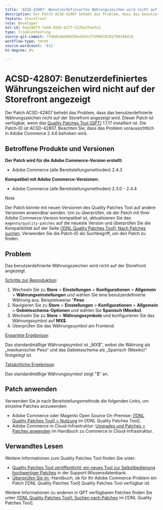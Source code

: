 ```yaml
---
title: 'ACSD-42807: Benutzerdefiniertes Währungszeichen wird nicht auf der Storefront angezeigt'
description: Der Patch ACSD-42807 behebt das Problem, dass das benutzerdefinierte Währungszeichen nicht auf der Storefront angezeigt wird. Dieser Patch ist verfügbar, wenn das [Quality Patches Tool (QPT)](https://experienceleague.adobe.com/en/docs/commerce-operations/tools/quality-patches-tool/quality-patches-tool-to-self-serve-quality-patches) 1.1.17 installiert ist. Die Patch-ID ist ACSD-42807. Beachten Sie, dass das Problem voraussichtlich in Adobe Commerce 2.4.6 behoben wird.
feature: Storefront
role: Developer
exl-id: 9aa3dd73-fab8-4a5b-b177-5226a37ee3c2
type: Troubleshooting
source-git-commit: 7fdb02a6d89d50ea593c5fd99d78101f89198424
workflow-type: tm+mt
source-wordcount: '411'
ht-degree: 0%

---
```


# ACSD-42807: Benutzerdefiniertes Währungszeichen wird nicht auf der Storefront angezeigt

Der Patch ACSD-42807 behebt das Problem, dass das benutzerdefinierte Währungszeichen nicht auf der Storefront angezeigt wird. Dieser Patch ist verfügbar, wenn das [Quality Patches Tool (QPT)](https://experienceleague.adobe.com/en/docs/commerce-operations/tools/quality-patches-tool/quality-patches-tool-to-self-serve-quality-patches) 1.1.17 installiert ist. Die Patch-ID ist ACSD-42807. Beachten Sie, dass das Problem voraussichtlich in Adobe Commerce 2.4.6 behoben wird.

## Betroffene Produkte und Versionen

**Der Patch wird für die Adobe Commerce-Version erstellt:**

* Adobe Commerce (alle Bereitstellungsmethoden) 2.4.3

**Kompatibel mit Adobe Commerce-Versionen:**

* Adobe Commerce (alle Bereitstellungsmethoden) 2.3.0 - 2.4.4

>[!NOTE]
>
>Der Patch könnte mit neuen Versionen des Quality Patches Tool auf andere Versionen anwendbar werden. Um zu überprüfen, ob der Patch mit Ihrer Adobe Commerce-Version kompatibel ist, aktualisieren Sie das `magento/quality-patches` auf die neueste Version und überprüfen Sie die Kompatibilität auf der Seite [[!DNL Quality Patches Tool]: Nach Patches suchen](https://experienceleague.adobe.com/en/docs/commerce-operations/tools/quality-patches-tool/quality-patches-tool-to-self-serve-quality-patches). Verwenden Sie die Patch-ID als Suchbegriff, um den Patch zu finden.

## Problem

Das benutzerdefinierte Währungszeichen wird nicht auf der Storefront angezeigt.

<u>Schritte zur Reproduktion</u>:

1. Wechseln Sie zu **Store** > **Einstellungen** > **Konfigurationen** > **Allgemein** > **Währungseinstellungen** und wählen Sie eine benutzerdefinierte Währung aus. Beispielsweise &quot;**Peso**.
1. Navigieren Sie zu **Store** > **Einstellungen** > **Konfigurationen** > **Allgemein** > **Gebietsschema-Optionen** und wählen Sie **Spanisch (Mexiko)**.
1. Wechseln Sie zu **Store** > **Währungssymbole** und konfigurieren Sie das Währungssymbol auf **MX$**.
1. Überprüfen Sie das Währungssymbol am Frontend.

<u>Erwartete Ergebnisse</u>:

Das standardmäßige Währungssymbol ist „MX$&quot;, wobei die Währung als „mexikanischer Peso“ und das Gebietsschema als „Spanisch (Mexiko)“ festgelegt ist.

<u>Tatsächliche Ergebnisse</u>:

Das standardmäßige Währungssymbol zeigt &quot;$&quot; an.

## Patch anwenden

Verwenden Sie je nach Bereitstellungsmethode die folgenden Links, um einzelne Patches anzuwenden:

* Adobe Commerce oder Magento Open Source On-Premise: [[!DNL Quality Patches Tool] > Nutzung](/help/tools/quality-patches-tool/usage.md) im [!DNL Quality Patches Tool].
* Adobe Commerce in Cloud-Infrastruktur: [Upgrades und Patches > Patches anwenden](https://experienceleague.adobe.com/docs/commerce-cloud-service/user-guide/develop/upgrade/apply-patches.html) im Handbuch zu Commerce in Cloud-Infrastruktur.

## Verwandtes Lesen

Weitere Informationen zum Quality Patches Tool finden Sie unter:

* [Quality Patches Tool veröffentlicht: ein neues Tool zur Selbstbedienung hochwertiger Patches](https://experienceleague.adobe.com/en/docs/commerce-operations/tools/quality-patches-tool/quality-patches-tool-to-self-serve-quality-patches) in der Support-Wissensdatenbank.
* [Überprüfen Sie im ](/help/tools/quality-patches-tool/patches-available-in-qpt/check-patch-for-magento-issue-with-magento-quality-patches.md)-Handbuch, ob für Ihr Adobe Commerce-Problem ein Patch [!DNL Quality Patches Tool] Quality Patches Tool verfügbar ist.

Weitere Informationen zu anderen in QPT verfügbaren Patches finden Sie unter [[!DNL Quality Patches Tool]: Suchen nach Patches](https://experienceleague.adobe.com/tools/commerce-quality-patches/index.html) im [!DNL Quality Patches Tool].
